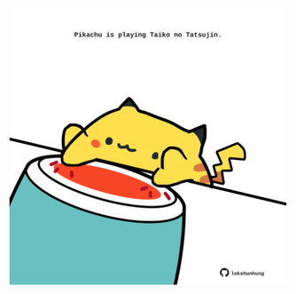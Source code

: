 <!-- built at 14/07/2023, 09:01:00 UTC -->
<p align="center">
  <img width="500" height="500" src="./ReadmeImage.svg">
</p>
